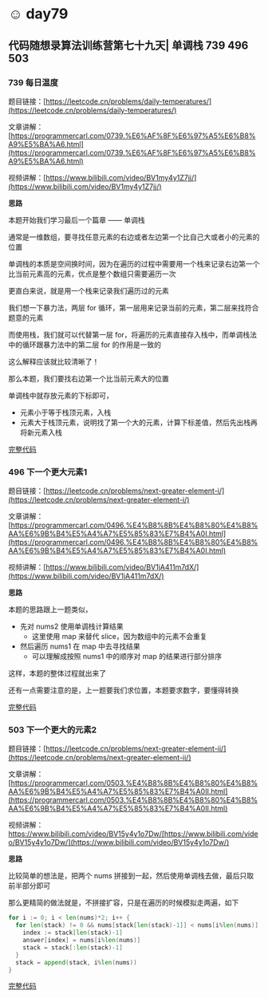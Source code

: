 # ☺️ day79

## 代码随想录算法训练营第七十九天| 单调栈 739 496 503

### 739 每日温度

题目链接：[https://leetcode.cn/problems/daily-temperatures/](https://leetcode.cn/problems/daily-temperatures/)

文章讲解：[https://programmercarl.com/0739.%E6%AF%8F%E6%97%A5%E6%B8%A9%E5%BA%A6.html](https://programmercarl.com/0739.%E6%AF%8F%E6%97%A5%E6%B8%A9%E5%BA%A6.html)

视频讲解：[https://www.bilibili.com/video/BV1my4y1Z7jj/](https://www.bilibili.com/video/BV1my4y1Z7jj/)

**思路**

本题开始我们学习最后一个篇章 —— 单调栈

通常是一维数组，要寻找任意元素的右边或者左边第一个比自己大或者小的元素的位置

单调栈的本质是空间换时间，因为在遍历的过程中需要用一个栈来记录右边第一个比当前元素高的元素，优点是整个数组只需要遍历一次

更直白来说，就是用一个栈来记录我们遍历过的元素

我们想一下暴力法，两层 for 循环，第一层用来记录当前的元素，第二层来找符合题意的元素

而使用栈，我们就可以代替第一层 for，将遍历的元素直接存入栈中，而单调栈法中的循环跟暴力法中的第二层 for 的作用是一致的

这么解释应该就比较清晰了！

那么本题，我们要找右边第一个比当前元素大的位置

单调栈中就存放元素的下标即可，

* 元素小于等于栈顶元素，入栈
* 元素大于栈顶元素，说明找了第一个大的元素，计算下标差值，然后先出栈再将新元素入栈

[完整代码](https://github.com/hd2yao/leetcode/tree/master/training/day79/0739\_daily\_temperatures.go)

### 496 下一个更大元素1

题目链接：[https://leetcode.cn/problems/next-greater-element-i/](https://leetcode.cn/problems/next-greater-element-i/)

文章讲解：[https://programmercarl.com/0496.%E4%B8%8B%E4%B8%80%E4%B8%AA%E6%9B%B4%E5%A4%A7%E5%85%83%E7%B4%A0I.html](https://programmercarl.com/0496.%E4%B8%8B%E4%B8%80%E4%B8%AA%E6%9B%B4%E5%A4%A7%E5%85%83%E7%B4%A0I.html)

视频讲解：[https://www.bilibili.com/video/BV1jA411m7dX/](https://www.bilibili.com/video/BV1jA411m7dX/)

**思路**

本题的思路跟上一题类似，

* 先对 nums2 使用单调栈计算结果
  * 这里使用 map 来替代 slice，因为数组中的元素不会重复
* 然后遍历 nums1 在 map 中去寻找结果
  * 可以理解成按照 nums1 中的顺序对 map 的结果进行部分排序

这样，本题的整体过程就出来了

还有一点需要注意的是，上一题要我们求位置，本题要求数字，要懂得转换

[完整代码](https://github.com/hd2yao/leetcode/tree/master/training/day79/0496\_next\_qreater\_element\_i.go)

### 503 下一个更大的元素2

题目链接：[https://leetcode.cn/problems/next-greater-element-ii/](https://leetcode.cn/problems/next-greater-element-ii/)

文章讲解：[https://programmercarl.com/0503.%E4%B8%8B%E4%B8%80%E4%B8%AA%E6%9B%B4%E5%A4%A7%E5%85%83%E7%B4%A0II.html](https://programmercarl.com/0503.%E4%B8%8B%E4%B8%80%E4%B8%AA%E6%9B%B4%E5%A4%A7%E5%85%83%E7%B4%A0II.html)

视频讲解：https://www.bilibili.com/video/BV15y4y1o7Dw/[https://www.bilibili.com/video/BV15y4y1o7Dw/](https://www.bilibili.com/video/BV15y4y1o7Dw/)

**思路**

比较简单的想法是，把两个 nums 拼接到一起，然后使用单调栈去做，最后只取前半部分即可

那么更精简的做法就是，不拼接扩容，只是在遍历的时候模拟走两遍，如下

```go
for i := 0; i < len(nums)*2; i++ {
  for len(stack) != 0 && nums[stack[len(stack)-1]] < nums[i%len(nums)] {
    index := stack[len(stack)-1]
    answer[index] = nums[i%len(nums)]
    stack = stack[:len(stack)-1]
  }
  stack = append(stack, i%len(nums))
}
```

[完整代码](https://github.com/hd2yao/leetcode/tree/master/training/day79/0503\_next\_qreater\_element\_ii.go)
